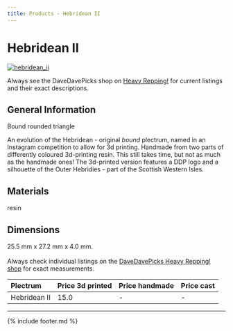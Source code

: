 ```yaml
---
title: Products - Hebridean II
---
```

# Hebridean II

[![hebridean_ii](../../assets/images/hebridean_ii.jpg "Hebridean_ii")](/picks/hebridean_ii)

Always see the DaveDavePicks shop on [Heavy Repping!](https://www.heavyrepping.com/shop/store/davedavepicks/) for current listings and their exact descriptions.

## General Information
Bound rounded triangle

An evolution of the Hebridean - original *bound* plectrum, named in an Instagram competition to allow for 3d printing. Handmade from two parts of differently coloured 3d-printing resin. This still takes time, but not as much as the handmade ones! The 3d-printed version features a DDP logo and a silhouette of the Outer Hebridies - part of the Scottish Western Isles.

## Materials
resin

## Dimensions
25.5 mm x 27.2 mm x 4.0 mm.<br/><br/>Always check individual listings on the [DaveDavePicks Heavy Repping! shop](https://www.heavyrepping.com/shop/store/davedavepicks/) for exact measurements.

| **Plectrum**                                        | **Price 3d printed**   | **Price handmade**   | **Price cast**   |
|:----------------------------------------------------|:-----------------------|:---------------------|:-----------------|
| Hebridean II                                          | 15.0               | -             | -         |

---

{% include footer.md %}